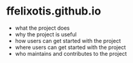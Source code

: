 # ffelixotis.github.io

- what the project does
- why the project is useful
- how users can get started with the project
- where users can get started with the project
- who maintains and contributes to the project
